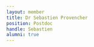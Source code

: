 ```yaml
---
layout: member
title: Dr Sebastien Provencher
position: Postdoc
handle: Sebastien
alumni: true
---
```


